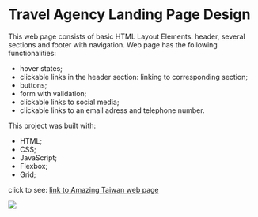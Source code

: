 # Travel Agency Landing Page Design

This web page consists of basic HTML Layout Elements: header, several sections and footer with navigation.
Web page has the following functionalities:

- hover states;
- clickable links in the header section: linking to corresponding section;
- buttons;
- form with validation;
- clickable links to social media;
- clickable links to an email adress and telephone number.

This project was built with:

- HTML;
- CSS;
- JavaScript;
- Flexbox;
- Grid;

click to see: [link to Amazing Taiwan web page](https://travel-agency-landing-page-design-eosin.vercel.app)

![](./images/Travel-Agency-Landing-Page-design-project.png)
